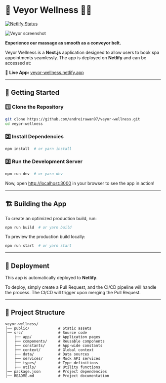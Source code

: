 # 🧖 Veyor Wellness 🧖‍♀️

[![Netlify Status](https://api.netlify.com/api/v1/badges/433f7231-b264-4db8-883d-00a9d4e4611d/deploy-status)](https://app.netlify.com/sites/veyor-wellness/deploys)

![Veyor screenshot](https://i.imgur.com/KP1eBGc.png)

**Experience our massage as smooth as a conveyor belt.**

Veyor Wellness is a **Next.js** application designed to allow users to book spa appointments seamlessly. The app is deployed on **Netlify** and can be accessed at:

🔗 **Live App:** [veyor-wellness.netlify.app](https://veyor-wellness.netlify.app)

---

## 🚀 Getting Started

### 1️⃣ Clone the Repository

```sh
git clone https://github.com/andreirawan97/veyor-wellness.git
cd veyor-wellness
```

### 2️⃣ Install Dependencies

```sh
npm install  # or yarn install
```

### 3️⃣ Run the Development Server

```sh
npm run dev  # or yarn dev
```

Now, open [http://localhost:3000](http://localhost:3000) in your browser to see the app in action!

---

## 🏗️ Building the App

To create an optimized production build, run:

```sh
npm run build  # or yarn build
```

To preview the production build locally:

```sh
npm run start  # or yarn start
```

---

## 🚀 Deployment

This app is automatically deployed to **Netlify**.

To deploy, simply create a Pull Request, and the CI/CD pipeline will handle the process. The CI/CD will trigger upon merging the Pull Request.

---

## 📂 Project Structure

```
veyor-wellness/
│── public/             # Static assets
│── src/                # Source code
│   ├── app/            # Application pages
│   ├── components/     # Reusable components
│   ├── constants/      # App-wide constants
│   ├── context/        # Global context
│   ├── data/           # Data sources
│   ├── services/       # Mock API services
│   ├── types/          # Type definitions
│   ├── utils/          # Utility functions
│── package.json        # Project dependencies
│── README.md           # Project documentation
```
